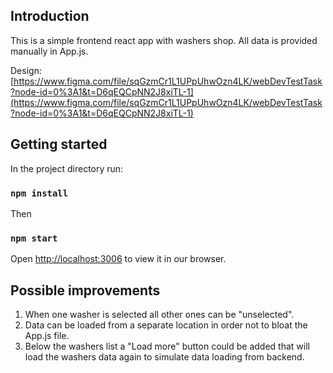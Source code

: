 ## Introduction

This is a simple frontend react app with washers shop.
All data is provided manually in App.js.

Design: [https://www.figma.com/file/sqGzmCr1L1UPpUhwOzn4LK/webDevTestTask?node-id=0%3A1&t=D6qEQCpNN2J8xiTL-1](https://www.figma.com/file/sqGzmCr1L1UPpUhwOzn4LK/webDevTestTask?node-id=0%3A1&t=D6qEQCpNN2J8xiTL-1)

## Getting started

In the project directory run:
### `npm install`

Then
### `npm start`

Open [http://localhost:3006](http://localhost:3006) to view it in our browser.

## Possible improvements
1. When one washer is selected all other ones can be "unselected".
2. Data can be loaded from a separate location in order not to bloat the App.js file.
3. Below the washers list a "Load more" button could be added that will load the washers data again to simulate data loading from backend.
